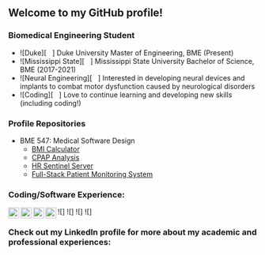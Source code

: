 ## Welcome to my GitHub profile! 


### Biomedical Engineering Student
- ![Duke][<img src="images/Duke_icon.png" width="12px" />] Duke University Master of Engineering, BME (Present)
- ![Mississippi State][<img src="images/Miss_St_icon.png" width="12px" />] Mississippi State University Bachelor of Science, BME (2017-2021)
- ![Neural Engineering][<img src="images/Neural_engineering_icon.png" width="12px" />] Interested in developing neural devices and implants to combat motor dysfunction caused by neurological disorders
- ![Coding][<img src="images/Coding_icon.png" width="12px" />] Love to continue learning and developing new skills (including coding!)


### Profile Repositories
- BME 547: Medical Software Design
    * [BMI Calculator][BMI_repo]
    * [CPAP Analysis][CPAP_repo]
    * [HR Sentinel Server][HR_server_repo]
    * [Full-Stack Patient Monitoring System][Final_repo]


### Coding/Software Experience:

![<img align="left" alt="Python" width="22px" src="https://edent.github.io/SuperTinyIcons/images/svg/python.svg" />]
![<img align="left" alt="MATLAB" width="22px" src="https://braden2447.github.io/braden2447/Icons/MATLAB_icon.jpg" />]
![<img align="left" alt="LabVIEW" width="22px" src="https://braden2447.github.io/braden2447/Icons/LabVIEW_icon.jpg" />]
![<img align="left" alt="Fusion 360" width="22px" src="https://braden2447.github.io/braden2447/Icons/Fusion360_icon.jpg" />]


### Check out my LinkedIn profile for more about my academic and professional experiences:


[BMI_repo]: https://github.com/braden2447/BMI_Calculator
[CPAP_repo]: https://github.com/braden2447/CPAP_Analysis
[HR_server_repo]: https://github.com/braden2447/HR_Sentinel_Server
[Final_repo]: https://github.com/braden2447/BME547_Final_Project